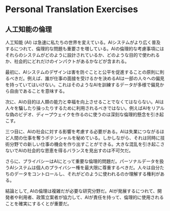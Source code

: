 # Personal Translation Exercises

## 人工知能の倫理

人工知能 (AI) は急速に私たちの世界を変えている。AIシステムがより広く普及するにつれて、倫理的な問題も重要さを増している。AIの倫理的な考慮事項にはそれらのシステムがどのように設計されているか、どのような目的で使われるか、社会的にどれだけのインパクトがあるかなどが含まれる。

最初に、AIシステムのデザインは害を防ぐことと公平を促進することの原則に則るべきだ。例えば、誰が仕事の面接を受けるかを決めるAIは一部の人々への偏見を持っていてはいけない。これはそのようなAIを訓練するデータが多様で偏見から自由であることを意味する。

次に、AIの目的は人類の能力と幸福を向上させることでなくてはならない。AIは人々を騙したり操ったりするために利用されるべきではない。例えばAIをリアルな偽のビデオ、ディープウェイクを作るのに使うのは深刻な倫理的懸念を引き起こす。

三つ目に、AIの社会に対する影響を考慮する必要がある。AIは失業につながるほど人間の仕事を奪うポテンシャルを秘めている。しかしながら、それは同時に技術分野での新しい仕事の機会を作り出すことができる。大きな混乱を引き起こさないでAIの社会的な恩恵を得るバランスを見出すのは不可欠だ。

さらに、プライバシーはAIにとって重要な倫理的問題だ。パーソナルデータを扱うAIシステムは個人のプライバシー権を最大限に尊重するべきだ。人々は自分たちのデータをコントロールし、それがどのように使われるのか理解する権利がある。

結論として, AIの倫理は複雑だが必要な研究分野だ。AIが発展するにつれて、開発者や利用者、政策立案者が協力して、AIが責任を持って、倫理的に使用されることを確実にするくとが重要だ。
